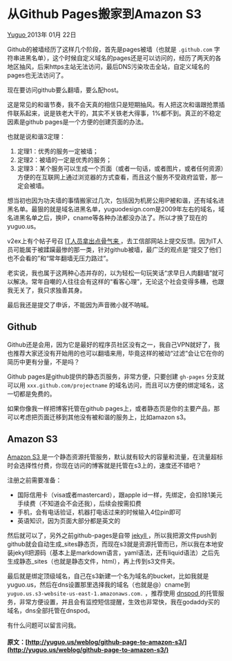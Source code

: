 #  从Github Pages搬家到Amazon S3 

[ Yuguo ](http://yuguo.us) 2013年 01月 22日 

Github的被墙经历了这样几个阶段，首先是pages被墙（也就是 ` .github.com ` 字符串进黑名单），这个时候自定义域名的pages还是可以访问的，经历了两天的各地区抽风，后来https主站无法访问，最后DNS污染攻击全站，自定义域名的pages也无法访问了。 

现在要访问github要么翻墙，要么配host。 

这是常见的和谐节奏，我不会天真的相信只是短期抽风。有人把这次和谐跟抢票插件联系起来，说是铁老大干的，其实不关铁老大得事，1%都不到。真正的不稳定因素是github pages是一个方便的创建页面的办法。 

也就是说和谐3定理： 

  1. 定理1：优秀的服务一定被墙； 
  2. 定理2：被墙的一定是优秀的服务； 
  3. 定理3：某个服务可以生成一个页面（或者一句话，或者图片，或者任何资源）方便的在互联网上通过浏览器的方式查看，而且这个服务不受政府监管，那一定会被墙。 

想当初也因为功夫墙的事情搬家过几次，包括因为机房公用IP被和谐，还有域名进黑名单。最狠的就是域名进黑名单，yuguodesign.com是2009年左右的域名，域名进黑名单之后，换IP，cname等各种办法都没办法了。所以才换了现在的yuguo.us。 

v2ex上有个帖子号召 [ IT人员拿出点骨气来 ](http://www.v2ex.com/t/58318) ，去工信部网站上提交反馈。因为IT人员可能属于被蹂躏最惨的那一类，针对github被墙，最广泛的观点是“提交了他们也不会看的”和“常年翻墙无压力路过”。 

老实说，我也属于这两种心态并存的，以为轻松一句玩笑话“求早日人肉翻墙”就可以解决。常年自嘲的人往往会有这样的“看客心理”，无论这个社会变得多糟，也跟我无关了，我只求独善其身。 

最后我还是提交了申诉，不能因为声音微小就不呐喊。 

##  Github 

Github还是会用，因为它是最好的程序员社区没有之一，我自己VPN就好了，我也推荐大家还没有开始用的也可以翻墙来用，毕竟这样的被动“过滤”会让它在你的简历中更有分量，不是吗？ 

Github pages是github提供的静态页服务，非常方便，只要创建 ` gh-pages ` 分支就可以用 ` xxx.github.com/projectname ` 的域名访问，而且可以方便的绑定域名，这一切都是免费的。 

如果你像我一样把博客托管在github pages上，或者静态页是你的主要产品，那可以考虑把页面迁移到其他没有被和谐的服务上，比如amazon s3。 

##  Amazon S3 

[ Amazon S3 ](http://aws.amazon.com/cn/s3/) 是一个静态资源托管服务，默认就有较大的容量和流量，在流量超标时会选择性付费，你现在访问的博客就是托管在s3上的，速度还不错吧？ 

注册之前需要准备： 

  * 国际信用卡（visa或者mastercard），跟apple id一样，先绑定，会扣除1美元手续费（不知道会不会还我），后续会按需扣费 
  * 手机，会有电话验证，机器打电话过来的时候输入4位pin即可 
  * 英语知识，因为页面大部分都是英文的 

然后就可以了，另外之前github-pages是自带 [ jekyll ](https://github.com/mojombo/jekyll) ，所以我把源文件push到github就会自动生成_sites静态页，而现在s3就是资源托管而已，所以我在本地安装jekyll把源码（基本上是markdown语言，yaml语法，还有liquid语法）之后先生成静态_sites（也就是静态文件，html），再上传到s3文件夹。 

最后就是绑定顶级域名，自己在s3新建一个名为域名的bucket，比如我就是yuguo.us，然后在dns设置那里选择我的域名（也就是@）cname到 ` yuguo.us.s3-website-us-east-1.amazonaws.com. ` ，推荐使用 [ dnspod ](https://www.dnspod.cn) 的托管服务，非常方便设置，并且会有监控短信提醒，生效也非常快，我在godaddy买的域名，dns全部托管在dnspod。 

有什么问题可以留言问我。 
#### 原文：[http://yuguo.us/weblog/github-page-to-amazon-s3/](http://yuguo.us/weblog/github-page-to-amazon-s3/)